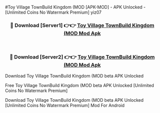 #Toy Village TownBuild Kingdom (MOD [APK-MOD] - APK Unlocked - [Unlimited Coins No Watermark Premium] yiz07



<div align="center">

<h3>🔴 Download [Server1] 👉👉 <a href="https://momento.my/?title=Toy_Village_TownBuild_Kingdom_(MOD">Toy Village TownBuild Kingdom (MOD Mod Apk</a></h3><br>

<h3>🔴 Download [Server2] 👉👉 <a href="https://momento.my/?title=Toy_Village_TownBuild_Kingdom_(MOD">Toy Village TownBuild Kingdom (MOD Mod Apk</a></h3>
</div>



Download Toy Village TownBuild Kingdom (MOD beta APK Unlocked

Free Toy Village TownBuild Kingdom (MOD beta APK Unlocked [Unlimited Coins No Watermark Premium]

Download Toy Village TownBuild Kingdom (MOD beta APK Unlocked [Unlimited Coins No Watermark Premium] Mod For Android
